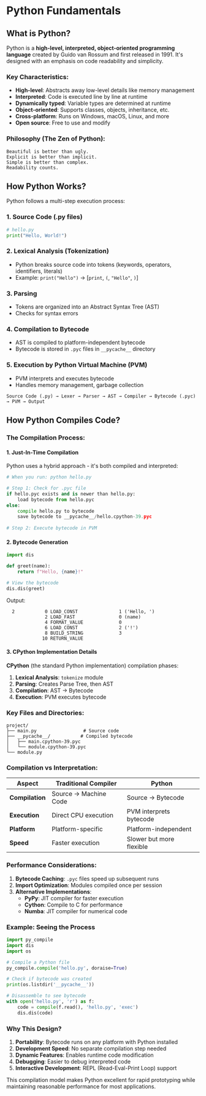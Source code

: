 # Python Fundamentals

## What is Python?

Python is a **high-level, interpreted, object-oriented programming language** created by Guido van Rossum and first released in 1991. It's designed with an emphasis on code readability and simplicity.

### Key Characteristics:
- **High-level**: Abstracts away low-level details like memory management
- **Interpreted**: Code is executed line by line at runtime
- **Dynamically typed**: Variable types are determined at runtime
- **Object-oriented**: Supports classes, objects, inheritance, etc.
- **Cross-platform**: Runs on Windows, macOS, Linux, and more
- **Open source**: Free to use and modify

### Philosophy (The Zen of Python):
```
Beautiful is better than ugly.
Explicit is better than implicit.
Simple is better than complex.
Readability counts.
```

## How Python Works?

Python follows a multi-step execution process:

### 1. **Source Code (.py files)**
```python
# hello.py
print("Hello, World!")
```

### 2. **Lexical Analysis (Tokenization)**
- Python breaks source code into tokens (keywords, operators, identifiers, literals)
- Example: `print("Hello")` → [`print`, `(`, `"Hello"`, `)`]

### 3. **Parsing**
- Tokens are organized into an Abstract Syntax Tree (AST)
- Checks for syntax errors

### 4. **Compilation to Bytecode**
- AST is compiled to platform-independent bytecode
- Bytecode is stored in `.pyc` files in `__pycache__` directory

### 5. **Execution by Python Virtual Machine (PVM)**
- PVM interprets and executes bytecode
- Handles memory management, garbage collection

```
Source Code (.py) → Lexer → Parser → AST → Compiler → Bytecode (.pyc) → PVM → Output
```

## How Python Compiles Code?

### The Compilation Process:

#### 1. **Just-In-Time Compilation**
Python uses a hybrid approach - it's both compiled and interpreted:

```python
# When you run: python hello.py

# Step 1: Check for .pyc file
if hello.pyc exists and is newer than hello.py:
    load bytecode from hello.pyc
else:
    compile hello.py to bytecode
    save bytecode to __pycache__/hello.cpython-39.pyc
    
# Step 2: Execute bytecode in PVM
```

#### 2. **Bytecode Generation**
```python
import dis

def greet(name):
    return f"Hello, {name}!"

# View the bytecode
dis.dis(greet)
```

Output:
```
  2           0 LOAD_CONST               1 ('Hello, ')
              2 LOAD_FAST                0 (name)
              4 FORMAT_VALUE             0
              6 LOAD_CONST               2 ('!')
              8 BUILD_STRING             3
             10 RETURN_VALUE
```

#### 3. **CPython Implementation Details**

**CPython** (the standard Python implementation) compilation phases:

1. **Lexical Analysis**: `tokenize` module
2. **Parsing**: Creates Parse Tree, then AST
3. **Compilation**: AST → Bytecode
4. **Execution**: PVM executes bytecode

### Key Files and Directories:

```
project/
├── main.py                 # Source code
├── __pycache__/           # Compiled bytecode
│   ├── main.cpython-39.pyc
│   └── module.cpython-39.pyc
└── module.py
```

### Compilation vs Interpretation:

| Aspect | Traditional Compiler | Python |
|--------|---------------------|---------|
| **Compilation** | Source → Machine Code | Source → Bytecode |
| **Execution** | Direct CPU execution | PVM interprets bytecode |
| **Platform** | Platform-specific | Platform-independent |
| **Speed** | Faster execution | Slower but more flexible |

### Performance Considerations:

1. **Bytecode Caching**: `.pyc` files speed up subsequent runs
2. **Import Optimization**: Modules compiled once per session
3. **Alternative Implementations**:
   - **PyPy**: JIT compiler for faster execution
   - **Cython**: Compile to C for performance
   - **Numba**: JIT compiler for numerical code

### Example: Seeing the Process

```python
import py_compile
import dis
import os

# Compile a Python file
py_compile.compile('hello.py', doraise=True)

# Check if bytecode was created
print(os.listdir('__pycache__'))

# Disassemble to see bytecode
with open('hello.py', 'r') as f:
    code = compile(f.read(), 'hello.py', 'exec')
    dis.dis(code)
```

### Why This Design?

1. **Portability**: Bytecode runs on any platform with Python installed
2. **Development Speed**: No separate compilation step needed
3. **Dynamic Features**: Enables runtime code modification
4. **Debugging**: Easier to debug interpreted code
5. **Interactive Development**: REPL (Read-Eval-Print Loop) support

This compilation model makes Python excellent for rapid prototyping while maintaining reasonable performance for most applications.